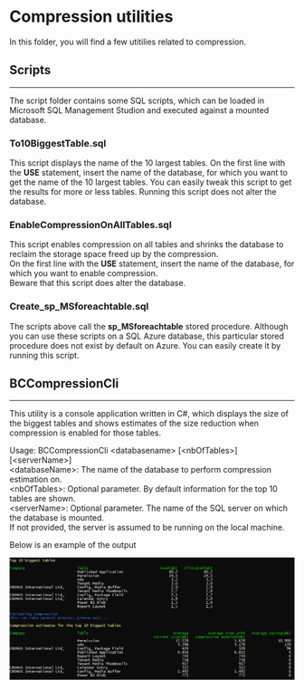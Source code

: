 # Compression utilities

In this folder, you will find a few utitilies related to  compression.

## Scripts
----------

The script folder contains some SQL scripts, which can be loaded in Microsoft SQL Management Studion and executed against a mounted database.

### To10BiggestTable.sql
This script displays the name of the 10 largest tables.
On the first line with the **USE** statement, insert the name of the database, for which you want to get the name of the 10 largest tables.
You can easily tweak this script to get the results for more or less tables.
Running this script does not alter the database.

### EnableCompressionOnAllTables.sql
This script enables compression on all tables and shrinks the database to reclaim the storage space freed up by the compression.  
On the first line with the **USE** statement, insert the name of the database, for which you want to enable compression.  
Beware that this script does alter the database.

### Create_sp_MSforeachtable.sql
The scripts above call the **sp_MSforeachtable** stored procedure. Although you can use these scripts on a SQL Azure database, this particular stored procedure does not exist by default on Azure. You can easily create it by running this script.

## BCCompressionCli
-------------------
This utility is a console application written in C#, which displays the size of the biggest tables and shows estimates of the size reduction when compression is enabled for those tables.

Usage:
BCCompressionCli \<databasename\> [\<nbOfTables\>] [\<serverName\>]  
\<databaseName\>: The name of the database to perform compression estimation on.  
\<nbOfTables\>: Optional parameter. By default information for the top 10 tables are shown.  
\<serverName\>: Optional parameter. The name of the SQL server on which the database is mounted.   
If not provided, the server is assumed to be running on the local machine.  

Below is an example of the output

![](media/BCCompressionCliExampleOutput.PNG "BCCompressionCli example outup")
